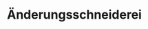 ---
title: "Änderungsschneiderei"
url: /boehl-iggelheim/aenderungsschneiderei-hauptstrasse/
shop: Schneiderei
---
